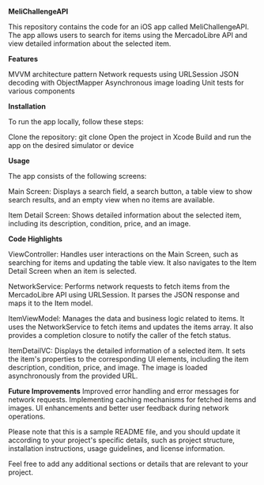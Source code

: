 **MeliChallengeAPI**

This repository contains the code for an iOS app called MeliChallengeAPI. The app allows users to search for items using the MercadoLibre API and view detailed information about the selected item.

**Features**

MVVM architecture pattern
Network requests using URLSession
JSON decoding with ObjectMapper
Asynchronous image loading
Unit tests for various components

**Installation**

To run the app locally, follow these steps:

Clone the repository: git clone <repository-url>
Open the project in Xcode
Build and run the app on the desired simulator or device


 **Usage**
  
The app consists of the following screens:

Main Screen: Displays a search field, a search button, a table view to show search results, and an empty view when no items are available.

Item Detail Screen: Shows detailed information about the selected item, including its description, condition, price, and an image.

**Code Highlights**
  
ViewController: Handles user interactions on the Main Screen, such as searching for items and updating the table view. It also navigates to the Item Detail Screen when an item is selected.

NetworkService: Performs network requests to fetch items from the MercadoLibre API using URLSession. It parses the JSON response and maps it to the Item model.

ItemViewModel: Manages the data and business logic related to items. It uses the NetworkService to fetch items and updates the items array. It also provides a completion closure to notify the caller of the fetch status.

ItemDetailVC: Displays the detailed information of a selected item. It sets the item's properties to the corresponding UI elements, including the item description, condition, price, and image. The image is loaded asynchronously from the provided URL.

**Future Improvements**
Improved error handling and error messages for network requests.
Implementing caching mechanisms for fetched items and images.
UI enhancements and better user feedback during network operations.

Please note that this is a sample README file, and you should update it according to your project's specific details, such as project structure, installation instructions, usage guidelines, and license information.

Feel free to add any additional sections or details that are relevant to your project.
